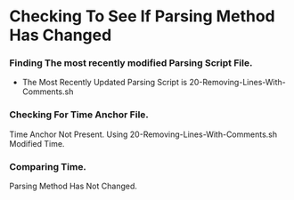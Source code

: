 # Checking To See If Parsing Method Has Changed

### Finding The most recently modified Parsing Script File.
* The Most Recently Updated Parsing Script is 20-Removing-Lines-With-Comments.sh
### Checking For Time Anchor File.
Time Anchor Not Present. Using 20-Removing-Lines-With-Comments.sh Modified Time.
### Comparing Time.
Parsing Method Has Not Changed.
